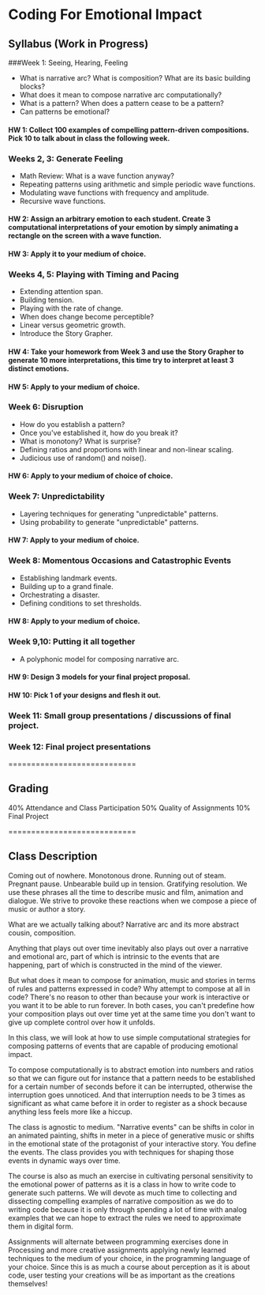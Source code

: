 Coding For Emotional Impact
===========================
## Syllabus (Work in Progress)
###Week 1: Seeing, Hearing, Feeling
- What is narrative arc? What is composition? What are its basic building blocks?
- What does it mean to compose narrative arc computationally?
- What is a pattern? When does a pattern cease to be a pattern?
- Can patterns be emotional?

#### HW 1: Collect 100 examples of compelling pattern-driven compositions. Pick 10 to talk about in class the following week.

### Weeks 2, 3: Generate Feeling
- Math Review: What is a wave function anyway?
- Repeating patterns using arithmetic and simple periodic wave functions.
- Modulating wave functions with frequency and amplitude.
- Recursive wave functions.

#### HW 2: Assign an arbitrary emotion to each student. Create 3 computational interpretations of your emotion by simply animating a rectangle on the screen with a wave function.
#### HW 3: Apply it to your medium of choice. 

### Weeks 4, 5: Playing with Timing and Pacing
- Extending attention span.
- Building tension.
- Playing with the rate of change.
- When does change become perceptible?
- Linear versus geometric growth.
- Introduce the Story Grapher.

#### HW 4: Take your homework from Week 3 and use the Story Grapher to generate 10 more interpretations, this time try to interpret at least 3 distinct emotions. 
#### HW 5: Apply to your medium of choice.

### Week 6: Disruption
- How do you establish a pattern?
- Once you've established it, how do you break it?
- What is monotony? What is surprise?
- Defining ratios and proportions with linear and non-linear scaling.
- Judicious use of random() and noise().

#### HW 6: Apply to your medium of choice of choice.

### Week 7: Unpredictability
- Layering techniques for generating "unpredictable" patterns.
- Using probability to generate "unpredictable" patterns.

#### HW 7: Apply to your medium of choice.

### Week 8: Momentous Occasions and Catastrophic Events
- Establishing landmark events.
- Building up to a grand finale.
- Orchestrating a disaster.
- Defining conditions to set thresholds.

#### HW 8: Apply to your medium of choice.

### Week 9,10: Putting it all together
- A polyphonic model for composing narrative arc.

#### HW 9: Design 3 models for your final project proposal.
#### HW 10: Pick 1 of your designs and flesh it out.

### Week 11: Small group presentations / discussions of final project.

### Week 12: Final project presentations

============================
## Grading
40% Attendance and Class Participation
50% Quality of Assignments
10% Final Project

============================
## Class Description
Coming out of nowhere. Monotonous drone. Running out of steam. Pregnant pause. Unbearable build up in tension. Gratifying resolution. We use these phrases all the time to describe music and film, animation and dialogue. We strive to provoke these reactions when we compose a piece of music or author a story.

What are we actually talking about? Narrative arc and its more abstract cousin, composition.

Anything that plays out over time inevitably also plays out over a narrative and emotional arc, part of which is intrinsic to the events that are happening, part of which is constructed in the mind of the viewer.

But what does it mean to compose for animation, music and stories in terms of rules and patterns expressed in code? Why attempt to compose at all in code? There's no reason to other than because your work is interactive or you want it to be able to run forever. In both cases, you can't predefine how your composition plays out over time yet at the same time you don't want to give up complete control over how it unfolds.

In this class, we will look at how to use simple computational strategies for composing patterns of events that are capable of producing emotional impact. 

To compose computationally is to abstract emotion into numbers and ratios so that we can figure out for instance that a pattern needs to be established for a certain number of seconds before it can be interrupted, otherwise the interruption goes unnoticed. And that interruption needs to be 3 times as significant as what came before it in order to register as a shock because anything less feels more like a hiccup.

The class is agnostic to medium. "Narrative events" can be shifts in color in an animated painting, shifts in meter in a piece of generative music or shifts in the emotional state of the protagonist of your interactive story. You define the events. The class provides you with techniques for shaping those events in dynamic ways over time.

The course is also as much an exercise in cultivating personal sensitivity to the emotional power of patterns as it is a class in how to write code to generate such patterns. We will devote as much time to collecting and dissecting compelling examples of narrative composition as we do to writing code because it is only through spending a lot of time with analog examples that we can hope to extract the rules we need to approximate them in digital form.

Assignments will alternate between programming exercises done in Processing and more creative assignments applying newly learned techniques to the medium of your choice, in the programming language of your choice. Since this is as much a course about perception as it is about code, user testing your creations will be as important as the creations themselves!
